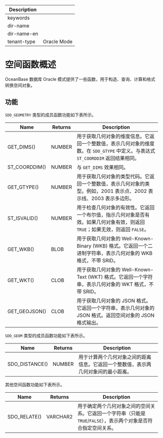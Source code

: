 | Description   |                 |
|---------------|-----------------|
| keywords      |                 |
| dir-name      |                 |
| dir-name-en   |                 |
| tenant-type   | Oracle Mode     |

# 空间函数概述

OceanBase 数据库 Oracle 模式提供了一些函数，用于构造、查询、计算和格式转换空间对象。

## 功能

`SDO_GEOMETRY` 类型的成员函数功能如下表所示。

|     Name      | Returns | Description |
|---------------|---------|-------------|
| GET_DIMS()    | NUMBER  | 用于获取几何对象的维度信息。它返回一个整数值，表示几何对象的维度数。在 `SDO_GTYPE` 中定义。与表达式 `ST_COORDDIM` 返回结果相同。|
| ST_COORDDIM() | NUMBER  | 与 `GET_DIMS` 效果相同。|
| GET_GTYPE()   | NUMBER  | 用于获取几何对象的类型代码。它返回一个整数值，表示几何对象的类型。例如，2001 表示点、2002 表示线、2003 表示多边形。|
| ST_ISVALID()  | NUMBER  | 用于检查几何对象的有效性。它返回一个布尔值，指示几何对象是否有效。如果几何对象有效，则返回 `TRUE`；如果无效，则返回 `FALSE`。|
| GET_WKB()     | BLOB    | 用于获取几何对象的 Well-Known-Binary (WKB) 格式。它返回一个二进制字符串，表示几何对象的 WKB 格式，不带 SRID。|
| GET_WKT()     | CLOB    | 用于获取几何对象的 Well-Known-Text (WKT) 格式。它返回一个字符串，表示几何对象的 WKT 格式，不带 SRID。|
| GET_GEOJSON() | CLOB    | 用于获取几何对象的 JSON 格式。它返回一个字符串，表示几何对象的 JSON 格式。返回空间对象的 JSON 格式输出。|

`SDO_GEOM` 类型的成员函数功能如下表所示。

|     Name      | Returns | Description |
|---------------|---------|-------------|
| SDO_DISTANCE()| NUMBER  | 用于计算两个几何对象之间的距离信息。它返回一个整数值，表示两几何对象间的最小距离。|

其他空间函数功能如下表所示。

|     Name      | Returns | Description |
|---------------|---------|-------------|
| SDO_RELATE()  | VARCHAR2 | 用于确定两个几何对象之间的空间关系。它返回一个字符串（只能是 `TRUE`/`FALSE`），表示两个对象是否符合指定空间关系。|
